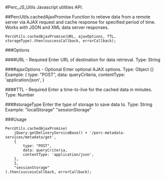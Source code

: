 #Perc_JS_Utils
Javascript utilities API.

##PercUtils.cachedAjaxPromise 
    Function to retieve data from a remote server via AJAX request and cache response for specified period of time.
    Works with JSON and XML data server responses. 

    PercUtils.cachedAjaxPromise(URL, ajaxOptions, TTL, storageType).then(successCallback, errorCallback);
    

###Options

####URL - Required
    Enter URL of destination for data retrieval.
    Type: String

####ajaxOptions - Optional
    Enter optional AJAX options.
    Type: Object {}
    Example: 
        {
            type: "POST",
            data: queryCriteria,
            contentType: 'application/json',
        }

####TTL - Required
    Enter a time-to-live for the cached data in minutes.
    Type: Number

####storageType
    Enter the type of storage to save data to.
    Type: String
    Example: 
        "localStorage"
        "sessionStorage"

###Usage

    PercUtils.cachedAjaxPromise(
        jQuery.getDeliveryServiceBase() + '/perc-metadata-services/metadata/get',
        {
            type: "POST",
            data: queryCriteria,
            contentType: 'application/json',
        },
        1, 
        "sessionStorage"
    ).then(successCallback, errorCallback);

